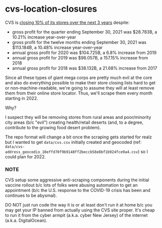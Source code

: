 # cvs-location-closures

CVS is [closing 10% of its stores over the next 3 years](https://www.cnn.com/2021/11/18/investing/cvs-store-closures/index.html) despite:

- gross profit for the quarter ending September 30, 2021 was $28.783B, a 10.21% increase year-over-year
- gross profit for the twelve months ending September 30, 2021 was $113.184B, a 10.48% increase year-over-year
- annual gross profit for 2020 was $104.725B, a 6.8% increase from 2019
- annual gross profit for 2019 was $98.057B, a 157.15% increase from 2018
- annual gross profit for 2018 was $38.132B, a 21.68% increase from 2017

Since all these types of giant mega corps are pretty much evil at the core and also do everything possible to make their store closing lists hard to get or non-machine-readable, we're going to assume they will at least remove them from their online store locator. Thus, we'll scrape them every month starting in 2022.

Why?

I suspect they will be removing stores from rural areas and poor/minority city areas (b/c "evil") creating health/retail deserts (and, to a degree, contribute to the growing food desert problem).

The repo format will change a bit once the scraping gets started for realz but I wanted to get `data/cvs.csv` initially created and geocoded (ref: `data/cvs-address_geocodio_10effd70f9b9148ff2beccb58e8bf1b924fce9a4.csv`) so I could plan for 2022.

### NOTE

CVS setup some aggressive anti-scraping components during the initial vaccine rollout b/c lots of folks were abusing automation to get an appointment (b/c the U.S. response to the COVID-19 crisis has been and continues to be abysmal).

DO NOT just run code the way it is or at least don't run it at home b/c you may get your IP banned from actually using the CVS site proper. It's cheap to run it from the cyber armpit (a.k.a. cyber New Jersey) of the internet (a.k.a. DigitalOcean).
